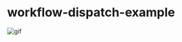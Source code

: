 # workflow-dispatch-example

![gif](https://media2.giphy.com/media/l0ErFafpUCQTQFMSk/giphy.gif?cid=c2f425c7h6xcx71ol3ljzrxh2mdpodtbs5dhtuo95vm3uh8m&rid=giphy.gif)
